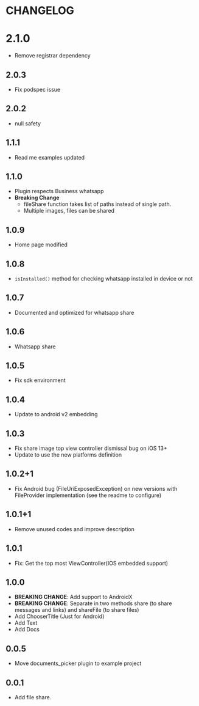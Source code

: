 # CHANGELOG

# 2.1.0
* Remove registrar dependency

## 2.0.3

* Fix podspec issue

## 2.0.2

* null safety

## 1.1.1

* Read me examples updated

## 1.1.0

* Plugin respects Business whatsapp
* **Breaking Change**
    * fileShare function takes list of paths instead of single path.
    * Multiple images, files can be shared

## 1.0.9

* Home page modified

## 1.0.8

* ```isInstalled()``` method for checking whatsapp installed in device or not

## 1.0.7

* Documented and optimized for whatsapp share

## 1.0.6

* Whatsapp share

## 1.0.5

* Fix sdk environment

## 1.0.4

* Update to android v2 embedding

## 1.0.3

* Fix share image top view controller dismissal bug on iOS 13+
* Update to use the new platforms definition

## 1.0.2+1

* Fix Android bug (FileUriExposedException) on new versions with FileProvider implementation (see
  the readme to configure)

## 1.0.1+1

* Remove unused codes and improve description

## 1.0.1

* Fix: Get the top most ViewController(IOS embedded support)

## 1.0.0

* **BREAKING CHANGE**: Add support to AndroidX
* **BREAKING CHANGE**: Separate in two methods share (to share messages and links) and shareFile (to
  share files)
* Add ChooserTitle (Just for Android)
* Add Text
* Add Docs

## 0.0.5

* Move documents_picker plugin to example project

## 0.0.1

* Add file share.
